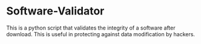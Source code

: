 # Software-Validator
This is a python script that validates the integrity of a software after download. This is useful in protecting against data modification by hackers.
